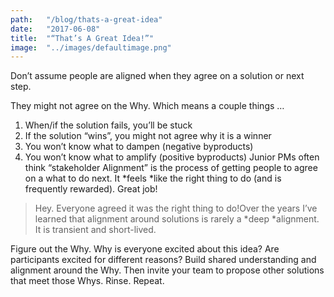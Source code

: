 ```yaml
---
path:	"/blog/thats-a-great-idea"
date:	"2017-06-08"
title:	"“That’s A Great Idea!”"
image:	"../images/defaultimage.png"
---
```


Don’t assume people are aligned when they agree on a solution or next step.

They might not agree on the Why. Which means a couple things …

1. When/if the solution fails, you’ll be stuck
2. If the solution “wins”, you might not agree why it is a winner
3. You won’t know what to dampen (negative byproducts)
4. You won’t know what to amplify (positive byproducts)
Junior PMs often think “stakeholder Alignment” is the process of getting people to agree on a what to do next. It *feels *like the right thing to do (and is frequently rewarded). Great job!


> Hey. Everyone agreed it was the right thing to do!Over the years I’ve learned that alignment around solutions is rarely a *deep *alignment. It is transient and short-lived.

Figure out the Why. Why is everyone excited about this idea? Are participants excited for different reasons? Build shared understanding and alignment around the Why. Then invite your team to propose other solutions that meet those Whys. Rinse. Repeat.

